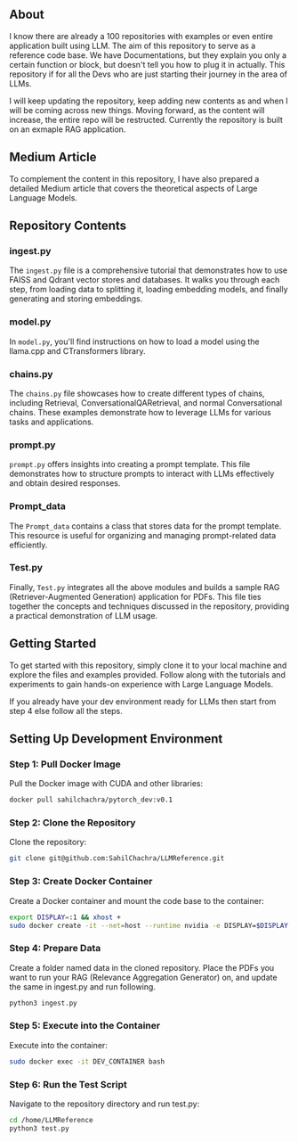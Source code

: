 ## About

I know there are already a 100 repositories with examples or even entire application built using LLM. The aim of this repository to serve as a reference code base. We have Documentations, but they explain you only a certain function or block, but doesn't tell you how to plug it in actually. This repository if for all the Devs who are just starting their journey in the area of LLMs.

I will keep updating the repository, keep adding new contents as and when I will be coming across new things. Moving forward, as the content will increase, the entire repo will be restructed. Currently the repository is built on an exmaple RAG application.

## Medium Article

To complement the content in this repository, I have also prepared a detailed Medium article that covers the theoretical aspects of Large Language Models.

## Repository Contents

### ingest.py

The `ingest.py` file is a comprehensive tutorial that demonstrates how to use FAISS and Qdrant vector stores and databases. It walks you through each step, from loading data to splitting it, loading embedding models, and finally generating and storing embeddings.

### model.py

In `model.py`, you'll find instructions on how to load a model using the llama.cpp and CTransformers library. 

### chains.py

The `chains.py` file showcases how to create different types of chains, including Retrieval, ConversationalQARetrieval, and normal Conversational chains. These examples demonstrate how to leverage LLMs for various tasks and applications.

### prompt.py

`prompt.py` offers insights into creating a prompt template. This file demonstrates how to structure prompts to interact with LLMs effectively and obtain desired responses.

### Prompt_data

The `Prompt_data` contains a class that stores data for the prompt template. This resource is useful for organizing and managing prompt-related data efficiently.

### Test.py

Finally, `Test.py` integrates all the above modules and builds a sample RAG (Retriever-Augmented Generation) application for PDFs. This file ties together the concepts and techniques discussed in the repository, providing a practical demonstration of LLM usage.

## Getting Started

To get started with this repository, simply clone it to your local machine and explore the files and examples provided. Follow along with the tutorials and experiments to gain hands-on experience with Large Language Models.

If you already have your dev environment ready for LLMs then start from step 4 else follow all the steps.

## Setting Up Development Environment

### Step 1: Pull Docker Image
Pull the Docker image with CUDA and other libraries:
```bash
docker pull sahilchachra/pytorch_dev:v0.1
```

### Step 2: Clone the Repository
Clone the repository:
```bash
git clone git@github.com:SahilChachra/LLMReference.git
```

### Step 3: Create Docker Container
Create a Docker container and mount the code base to the container:
```bash
export DISPLAY=:1 && xhost +
sudo docker create -it --net=host --runtime nvidia -e DISPLAY=$DISPLAY -v PATH_TO_CODE:/home/ --name DEV_CONTAINER sahilchachra/pytorch_dev:v0.1
```

### Step 4: Prepare Data
Create a folder named data in the cloned repository. Place the PDFs you want to run your RAG (Relevance Aggregation Generator) on, and update the same in ingest.py and run following. 
```bash
python3 ingest.py
```

### Step 5: Execute into the Container
Execute into the container:
```bash
sudo docker exec -it DEV_CONTAINER bash
```

### Step 6: Run the Test Script
Navigate to the repository directory and run test.py:
```bash
cd /home/LLMReference
python3 test.py
```
